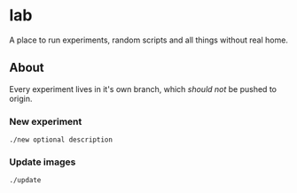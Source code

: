# lab

A place to run experiments, random scripts and all things without real home.

## About

Every experiment lives in it's own branch, which *should not* be pushed to origin.

### New experiment

```console
./new optional description
```

### Update images

```console
./update
```
